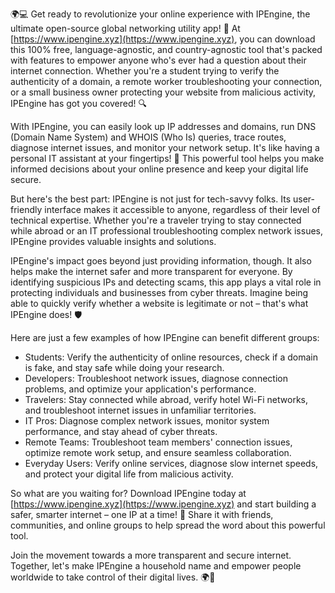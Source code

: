 🌍💻 Get ready to revolutionize your online experience with IPEngine, the ultimate open-source global networking utility app! 🚀 At [https://www.ipengine.xyz](https://www.ipengine.xyz), you can download this 100% free, language-agnostic, and country-agnostic tool that's packed with features to empower anyone who's ever had a question about their internet connection. Whether you're a student trying to verify the authenticity of a domain, a remote worker troubleshooting your connection, or a small business owner protecting your website from malicious activity, IPEngine has got you covered! 🔍

With IPEngine, you can easily look up IP addresses and domains, run DNS (Domain Name System) and WHOIS (Who Is) queries, trace routes, diagnose internet issues, and monitor your network setup. It's like having a personal IT assistant at your fingertips! 📡 This powerful tool helps you make informed decisions about your online presence and keep your digital life secure.

But here's the best part: IPEngine is not just for tech-savvy folks. Its user-friendly interface makes it accessible to anyone, regardless of their level of technical expertise. Whether you're a traveler trying to stay connected while abroad or an IT professional troubleshooting complex network issues, IPEngine provides valuable insights and solutions.

IPEngine's impact goes beyond just providing information, though. It also helps make the internet safer and more transparent for everyone. By identifying suspicious IPs and detecting scams, this app plays a vital role in protecting individuals and businesses from cyber threats. Imagine being able to quickly verify whether a website is legitimate or not – that's what IPEngine does! 🛡️

Here are just a few examples of how IPEngine can benefit different groups:

* Students: Verify the authenticity of online resources, check if a domain is fake, and stay safe while doing your research.
* Developers: Troubleshoot network issues, diagnose connection problems, and optimize your application's performance.
* Travelers: Stay connected while abroad, verify hotel Wi-Fi networks, and troubleshoot internet issues in unfamiliar territories.
* IT Pros: Diagnose complex network issues, monitor system performance, and stay ahead of cyber threats.
* Remote Teams: Troubleshoot team members' connection issues, optimize remote work setup, and ensure seamless collaboration.
* Everyday Users: Verify online services, diagnose slow internet speeds, and protect your digital life from malicious activity.

So what are you waiting for? Download IPEngine today at [https://www.ipengine.xyz](https://www.ipengine.xyz) and start building a safer, smarter internet – one IP at a time! 🚀 Share it with friends, communities, and online groups to help spread the word about this powerful tool.

Join the movement towards a more transparent and secure internet. Together, let's make IPEngine a household name and empower people worldwide to take control of their digital lives. 🌍💪